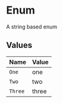 # Enum

A string based enum


## Values

| Name    | Value   |
| ------- | ------- |
| `One`   | one     |
| `Two`   | two     |
| `Three` | three   |